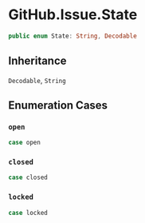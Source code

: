 # GitHub.Issue.State

``` swift
public enum State: String, Decodable 
```

## Inheritance

`Decodable`, `String`

## Enumeration Cases

### `open`

``` swift
case open
```

### `closed`

``` swift
case closed
```

### `locked`

``` swift
case locked
```
